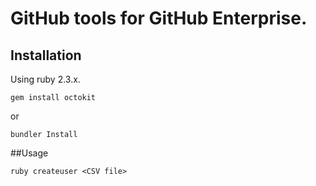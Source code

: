 # GitHub tools for GitHub Enterprise.

## Installation

Using ruby 2.3.x.

```
gem install octokit
```

or

```
bundler Install
```

##Usage
```
ruby createuser <CSV file>
```
